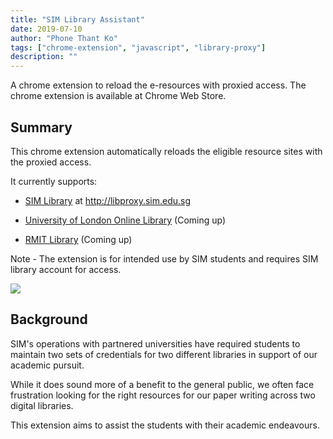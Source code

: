 ```yaml
---
title: "SIM Library Assistant"
date: 2019-07-10
author: "Phone Thant Ko"
tags: ["chrome-extension", "javascript", "library-proxy"]
description: ""
---
```

A chrome extension to reload the e-resources with proxied access.
The chrome extension is available at Chrome Web Store.

## Summary
This chrome extension automatically reloads the eligible resource sites with the proxied access.

It currently supports:

- [SIM Library](https://library.sim.edu.sg) at http://libproxy.sim.edu.sg

- [University of London Online Library](https://onlinelibrary.london.ac.uk) (Coming up)

- [RMIT Library](https://rmit.edu.au/library) (Coming up)

Note - The extension is for intended use by SIM students and requires SIM library account for access.

![](img\simlibassist\simlibassist.gif.gif)

## Background
SIM's operations with partnered universities have required students to maintain two sets of credentials for two different libraries in support of our academic pursuit.

While it does sound more of a benefit to the general public, we often face frustration looking for the right resources for our paper writing across two digital libraries.

This extension aims to assist the students with their academic endeavours.
